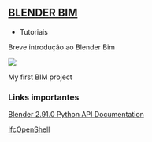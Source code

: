 ## [BLENDER BIM](https://blenderbim.org/)

- Tutoriais

Breve introdução ao Blender Bim

![](blenderBIM.png)

My first BIM project

### Links importantes

[Blender 2.91.0 Python API Documentation](https://docs.blender.org/api/current/index.html)

[IfcOpenShell](https://github.com/IfcOpenShell/IfcOpenShell)
